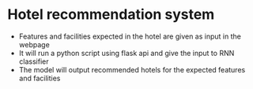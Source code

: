 # Hotel recommendation system
* Features and facilities expected in the hotel are given as input in the webpage
* It will run a python script using flask api and give the input to RNN classifier
* The model will output recommended hotels for the expected features and facilities
